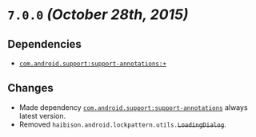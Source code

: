 # `7.0.0` _(October 28th, 2015)_


## Dependencies

- [`com.android.support:support-annotations:+`][#com.android.support:*]


## Changes

- Made dependency [`com.android.support:support-annotations`][#com.android.support:*] always latest version.
- Removed `haibison.android.lockpattern.utils.`~~`LoadingDialog`~~.


[#com.android.support:*]: https://developer.android.com/tools/support-library/index.html
